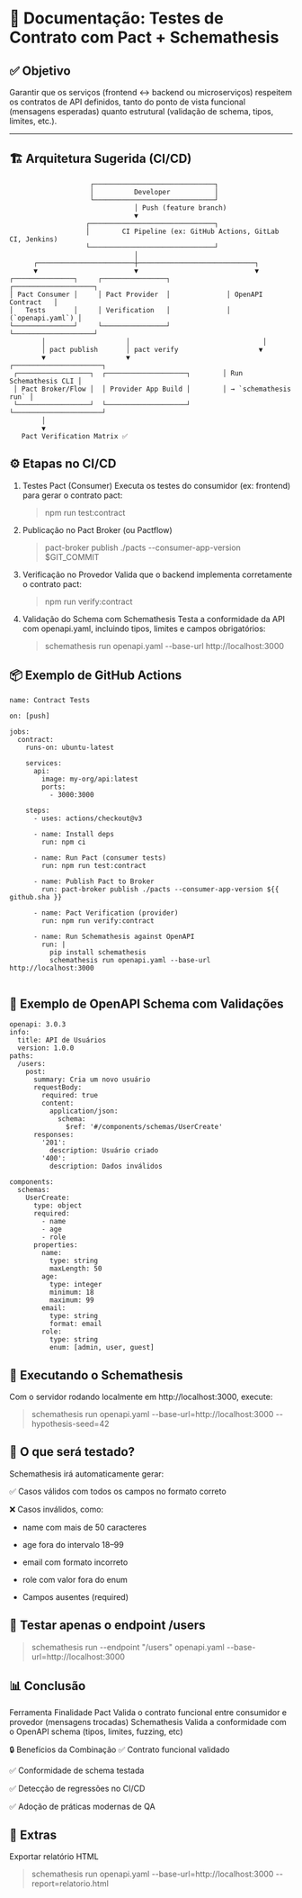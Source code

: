 # 🧪 Documentação: Testes de Contrato com Pact + Schemathesis

## ✅ Objetivo

Garantir que os serviços (frontend ↔ backend ou microserviços) respeitem os contratos de API definidos, tanto do ponto de vista funcional (mensagens esperadas) quanto estrutural (validação de schema, tipos, limites, etc.).

---

## 🏗️ Arquitetura Sugerida (CI/CD)

```text
                    ┌──────────────────────────────┐
                    │          Developer           │
                    └──────────────────────────────┘
                               │ Push (feature branch)
                               ▼
                   ┌───────────────────────────────┐
                   │        CI Pipeline (ex: GitHub Actions, GitLab CI, Jenkins)
                   └───────────────────────────────┘
                               │
      ┌────────────────────────┼─────────────────────────────┐
      ▼                        ▼                             ▼
┌───────────────┐     ┌────────────────┐              ┌────────────────────┐
│ Pact Consumer │     │ Pact Provider  │              │ OpenAPI Contract   │
│   Tests       │     │ Verification   │              │   (`openapi.yaml`) │
└───────────────┘     └────────────────┘              └────────────────────┘
        │                    │                                 │
        │ pact publish       │ pact verify                    ▼
        ▼                    ▼                        ┌──────────────────────┐
 ┌──────────────────┐  ┌────────────────────┐        │ Run Schemathesis CLI │
 │ Pact Broker/Flow │  │ Provider App Build │        │ → `schemathesis run` │
 └──────────────────┘  └────────────────────┘        └──────────────────────┘
        │
        ▼
   Pact Verification Matrix ✅
```

## ⚙️ Etapas no CI/CD

1. Testes Pact (Consumer)
   Executa os testes do consumidor (ex: frontend) para gerar o contrato pact:
   > npm run test:contract
2. Publicação no Pact Broker (ou Pactflow)
   > pact-broker publish ./pacts --consumer-app-version $GIT_COMMIT
3. Verificação no Provedor
   Valida que o backend implementa corretamente o contrato pact:
   > npm run verify:contract
4. Validação do Schema com Schemathesis
   Testa a conformidade da API com openapi.yaml, incluindo tipos, limites e campos obrigatórios:
   > schemathesis run openapi.yaml --base-url http://localhost:3000

## 📦 Exemplo de GitHub Actions

```text
name: Contract Tests

on: [push]

jobs:
  contract:
    runs-on: ubuntu-latest

    services:
      api:
        image: my-org/api:latest
        ports:
          - 3000:3000

    steps:
      - uses: actions/checkout@v3

      - name: Install deps
        run: npm ci

      - name: Run Pact (consumer tests)
        run: npm run test:contract

      - name: Publish Pact to Broker
        run: pact-broker publish ./pacts --consumer-app-version ${{ github.sha }}

      - name: Pact Verification (provider)
        run: npm run verify:contract

      - name: Run Schemathesis against OpenAPI
        run: |
          pip install schemathesis
          schemathesis run openapi.yaml --base-url http://localhost:3000


```

## 📄 Exemplo de OpenAPI Schema com Validações

```text
openapi: 3.0.3
info:
  title: API de Usuários
  version: 1.0.0
paths:
  /users:
    post:
      summary: Cria um novo usuário
      requestBody:
        required: true
        content:
          application/json:
            schema:
              $ref: '#/components/schemas/UserCreate'
      responses:
        '201':
          description: Usuário criado
        '400':
          description: Dados inválidos

components:
  schemas:
    UserCreate:
      type: object
      required:
        - name
        - age
        - role
      properties:
        name:
          type: string
          maxLength: 50
        age:
          type: integer
          minimum: 18
          maximum: 99
        email:
          type: string
          format: email
        role:
          type: string
          enum: [admin, user, guest]

```

## 🚀 Executando o Schemathesis

Com o servidor rodando localmente em http://localhost:3000, execute:

> schemathesis run openapi.yaml --base-url=http://localhost:3000 --hypothesis-seed=42

## 🧪 O que será testado?

Schemathesis irá automaticamente gerar:

✅ Casos válidos com todos os campos no formato correto

❌ Casos inválidos, como:

- name com mais de 50 caracteres

- age fora do intervalo 18–99

- email com formato incorreto

- role com valor fora do enum

- Campos ausentes (required)

## 🎯 Testar apenas o endpoint /users

> schemathesis run --endpoint "/users" openapi.yaml --base-url=http://localhost:3000

## 📊 Conclusão

Ferramenta Finalidade
Pact Valida o contrato funcional entre consumidor e provedor (mensagens trocadas)
Schemathesis Valida a conformidade com o OpenAPI schema (tipos, limites, fuzzing, etc)

🔒 Benefícios da Combinação
✅ Contrato funcional validado

✅ Conformidade de schema testada

✅ Detecção de regressões no CI/CD

✅ Adoção de práticas modernas de QA

## 🎁 Extras

Exportar relatório HTML

> schemathesis run openapi.yaml --base-url=http://localhost:3000 --report=relatorio.html
